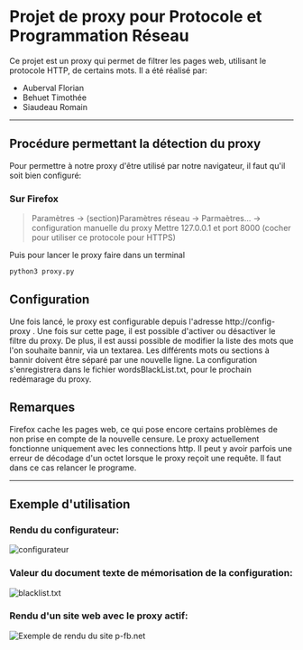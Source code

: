 # Projet de proxy pour Protocole et Programmation Réseau
Ce projet est un proxy qui permet de filtrer les pages web, utilisant le protocole HTTP, de certains mots.
Il a été réalisé par:
- Auberval Florian
- Behuet Timothée
- Siaudeau Romain

---

## Procédure permettant la détection du proxy

Pour permettre à notre proxy d'être utilisé par notre navigateur, il faut qu'il soit bien configuré:

### Sur Firefox

> Paramètres -> (section)Paramètres réseau -> Parmaètres... -> configuration manuelle du proxy
> Mettre 127.0.0.1 et port 8000 (cocher pour utiliser ce protocole pour HTTPS)

Puis pour lancer le proxy faire dans un terminal
```sh
python3 proxy.py
```

## Configuration 
Une fois lancé, le proxy est configurable depuis l'adresse http://config-proxy .
Une fois sur cette page, il est possible d'activer ou désactiver le filtre du proxy. De plus, il est aussi possible de modifier la liste des mots que l'on souhaite bannir, via un textarea. Les différents mots ou sections à bannir doivent être séparé par une nouvelle ligne.
La configuration s'enregistrera dans le fichier wordsBlackList.txt, pour le prochain redémarage du proxy.

## Remarques 
Firefox cache les pages web, ce qui pose encore certains problèmes de non prise en compte de la nouvelle censure.
Le proxy actuellement fonctionne uniquement avec les connections http. 
Il peut y avoir parfois une erreur de décodage d'un octet lorsque le proxy reçoit une requête. Il faut dans ce cas relancer le programe.

---

## Exemple d'utilisation
### Rendu du configurateur:
![configurateur](https://media.discordapp.net/attachments/1047081966962475028/1055091157438312488/image.png?width=1774&height=1124)
### Valeur du document texte de mémorisation de la configuration:
![blacklist.txt](https://media.discordapp.net/attachments/1047081966962475028/1055093565614739456/image.png)
### Rendu d'un site web avec le proxy actif:
![Exemple de rendu du site p-fb.net](https://media.discordapp.net/attachments/1047081966962475028/1055091766883274762/image.png?width=1776&height=1124)

